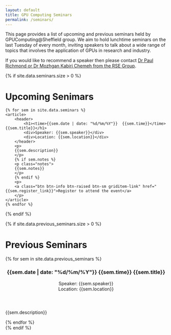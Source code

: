 ```yaml
---
layout: default
title: GPU Computing Seminars
permalink: /seminars/
---
```


This page provides a list of upcoming and previous seminars held by GPUComputing@Sheffield group. We aim to hold lunchtime seminars on the last Tuesday of every month, inviting speakers to talk about a wide range of topics that involves the application of GPUs in research and industry.

If you would like to recommend a speaker then please contact [Dr Paul Richmond or Dr Mozhgan Kabiri Chemeh from the RSE Group](http://rse.shef.ac.uk/contact).


{% if site.data.seminars.size > 0 %}
# Upcoming Senimars #

<section class="seminars">

	{% for sem in site.data.seminars %}
	<article>
		<header>
			<h1><time>{{sem.date | date: "%d/%m/%Y"}}  {{sem.time}}</time> {{sem.title}}</h1>
			<div>Speaker: {{sem.speaker}}</div>
			<div>Location: {{sem.location}}</div>
		</header>
		<p>
		{{sem.description}}
		</p>
		{% if sem.notes %}
		<p class="notes">
		{{sem.notes}}
		</p>
		{% endif %}
		<p>
		<a class="btn btn-info btn-raised btn-sm griditem-link" href="{{sem.register_link}}">Register to attend the event</a>
		</p>
	</article>
	{% endfor %}

</section>
{% endif %}

{% if site.data.previous_seminars.size > 0 %}
# Previous Seminars #

<section class="seminars">
	{% for sem in site.data.previous_seminars %}
	<article>
		<header>
			<h1><time>{{sem.date | date: "%d/%m/%Y"}}  {{sem.time}}</time> {{sem.title}}</h1>
			<div>Speaker: {{sem.speaker}}</div>
			<div>Location: {{sem.location}}</div>
		</header>
		<p>
		{{sem.description}}
		</p>
	</article>
	{% endfor %}

</section>
{% endif %}
